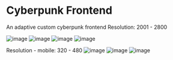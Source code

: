 # Cyberpunk Frontend
An adaptive custom cyberpunk frontend
Resolution: 2001 - 2800 

![image](https://user-images.githubusercontent.com/97268541/156478952-cce61438-0032-48a5-a131-46e77bf70b97.png)
![image](https://user-images.githubusercontent.com/97268541/156478986-457fb8d0-da4e-4602-87ea-89b7435eb843.png)
![image](https://user-images.githubusercontent.com/97268541/156479002-1cc90595-cc32-4056-9c16-a14457fdf28d.png)
![image](https://user-images.githubusercontent.com/97268541/156479008-528f4315-2a3d-4aeb-befc-e710ac280229.png)

Resolution - mobile: 320 - 480 
![image](https://user-images.githubusercontent.com/97268541/156479381-4ca55d50-46f0-4f36-886d-0c3cf9d3e46c.png)
![image](https://user-images.githubusercontent.com/97268541/156479389-193cb26b-7124-4b20-b2ea-989c474950ba.png)
![image](https://user-images.githubusercontent.com/97268541/156479398-4ea8c72e-d104-4698-a5ad-1cb24d996ee7.png)
